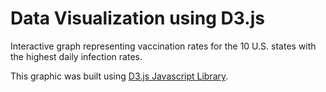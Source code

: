 # Data Visualization using D3.js

Interactive graph representing vaccination rates for the 10 U.S. states with the highest daily infection rates.

This graphic was built using [D3.js Javascript Library](https://d3js.org/).

